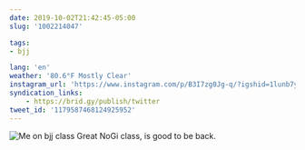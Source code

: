 ```yaml
---
date: 2019-10-02T21:42:45-05:00
slug: '1002214047'

tags:
- bjj

lang: 'en'
weather: '80.6°F Mostly Clear'
instagram_url: 'https://www.instagram.com/p/B3I7zg0Jg-q/?igshid=1lunb7yc3tjjn'
syndication_links:
    - https://brid.gy/publish/twitter
tweet_id: '1179587468124925952'
---
```

![Me on bjj class](https://ramiroruiz.com/uploads/photos/19/1002214047/me-on-bjj-class.jpg)
Great NoGi class, is good to be back. 
